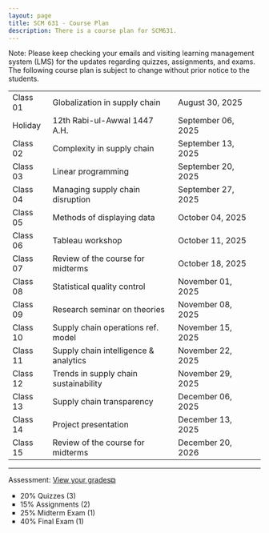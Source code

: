 ```yaml
---
layout: page
title: SCM 631 - Course Plan
description: There is a course plan for SCM631.
---
```

Note: Please keep checking your emails and visiting learning management system (LMS) for the updates regarding quizzes, assignments, and exams. The following course plan is subject to change without prior notice to the students.
<table>
  <tr>
    <td>Class 01</td>
    <td>Globalization in supply chain</td>
    <td>August 30, 2025</td>
  </tr>
  <tr>
    <td>Holiday</td>
    <td>12th Rabi-ul-Awwal 1447 A.H.</td>
    <td>September 06, 2025</td>
    <td></td>
  </tr>
  <tr>
    <td>Class 02</td>
    <td>Complexity in supply chain</td>
    <td>September 13, 2025</td>
  </tr>
  <tr>
    <td>Class 03</td>
    <td>Linear programming</td>
    <td>September 20, 2025 	</td>
  </tr>
  <tr>
    <td>Class 04</td>
    <td>Managing supply chain disruption</td>
    <td>September 27, 2025</td>
    <td></td>
  </tr>
  <tr>
    <td>Class 05</td>
    <td>Methods of displaying data</td>
    <td>October 04, 2025</td>
  </tr>
  <tr>
    <td>Class 06</td>
    <td>Tableau workshop</td>
    <td>October 11, 2025</td>
  </tr>
  <tr>
    <td>Class 07</td>
    <td>Review of the course for midterms</td>
    <td>October 18, 2025</td>
  </tr>
  <tr>
    <td>Class 08</td>
    <td>Statistical quality control</td>
    <td>November 01, 2025</td>
  </tr>
  <tr>
    <td>Class 09</td>
    <td>Research seminar on theories</td>
    <td>November 08, 2025</td>
  </tr>
  <tr>
    <td>Class 10</td>
    <td>Supply chain operations ref. model</td>
    <td>November 15, 2025</td>
  </tr>
  <tr>
    <td>Class 11</td>
    <td>Supply chain intelligence & analytics</td>
    <td>November 22, 2025</td>
  </tr>
  <tr>
    <td>Class 12</td>
    <td>Trends in supply chain sustainability</td>
    <td>November 29, 2025</td>
  </tr>
  <tr>
    <td>Class 13</td>
    <td>Supply chain transparency</td>
    <td>December 06, 2025</td>
  </tr>
  <tr>
    <td>Class 14</td>
    <td>Project presentation</td>
    <td>December 13, 2025</td>
  </tr>
  <tr>
    <td>Class 15</td>
    <td>Review of the course for midterms</td>
    <td>December 20, 2026</td>
  </tr>
</table>

<hr class="solid">

Assessment: <a href="https://drive.google.com/file/d/1bmAkHtZPQJ4znl8Un24tbM8UiBdQ8yXD" target="_blank" rel="noopener noreferrer">View your grades&#x29c9;</a>
  <ul style="list-style-type:square;">
   <li>20% Quizzes (3)</li>
   <li>15% Assignments (2)</li>
   <li>25% Midterm Exam (1)</li>
   <li>40% Final Exam (1)</li>
  </ul>

